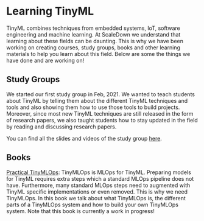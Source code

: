 # Learning TinyML

TinyML combines techniques from embedded systems, IoT, software engineering and machine learning. At ScaleDown we understand that learning about these fields can be daunting. This is why we have been working on creating courses, study groups, books and other learning materials to help you learn about this field. Below are some the things we have done and are working on!

## Study Groups
We started our first study group in Feb, 2021. We wanted to teach students about TinyML by telling them about the different TinyML techniques and tools and also showing them how to use those tools to build projects. Moreover, since most new TinyML techniques are still released in the form of research papers, we also taught students how to stay updated in the field by reading and discussing research papers.

You can find all the slides and videos of the study group [here](https://github.com/scaledown-team/study-group).

## Books

[Practical TinyMLOps](https://scaledown-team.github.io/tinymlops_book/): TinyMLOps is MLOps for TinyML. Preparing models for TinyML requires extra steps which a standard MLOps pipeline does not have. Furthermore, many standard MLOps steps need to augmented with TinyML specific implementations or even removed. This is why we need TinyMLOps. In this book we talk about what TinyMLOps is, the different parts of a TinyMLOps system and how to build your own TinyMLOps system. Note that this book is currently a work in progress!
